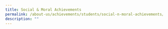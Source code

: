 ```yaml
---
title: Social & Moral Achievements
permalink: /about-us/achievements/students/social-n-moral-achievements/
description: ""
---
```

